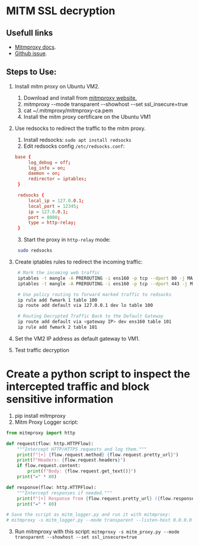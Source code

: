 # MITM SSL decryption

## Usefull links
- [Mitmproxy docs](https://docs.mitmproxy.org/stable/).
- [Github issue](https://github.com/mitmproxy/mitmproxy/issues/458).

## Steps to Use:
1. Install mitm proxy on Ubuntu VM2.
   1. Download and install from [mitmproxy website.](https://mitmproxy.org)
   2. mitmproxy --mode transparent --showhost --set ssl_insecure=true
   3. cat ~/.mitmproxy/mitmproxy-ca.pem
   4. Install the mitm proxy certificare on the Ubuntu VM1

2. Use redsocks to redirect the traffic to the mitm proxy.
   1. Install redsocks: `sudo apt install redsocks` 
   2. Edit redsocks config `/etc/redsocks.conf`:
   ```conf
   base {
        log_debug = off;
        log_info = on;
        daemon = on;
        redirector = iptables;
    }

    redsocks {
        local_ip = 127.0.0.1;
        local_port = 12345;
        ip = 127.0.0.1;
        port = 8080;
        type = http-relay;
    }
   ```
   3. Start the proxy in `http-relay` mode:
   ```bash
    sudo redsocks
   ```
3. Create iptables rules to redirect the incoming traffic:
   ```bash
    # Mark the incoming web traffic
    iptables -t mangle -A PREROUTING -i ens160 -p tcp --dport 80 -j MARK --set-mark 1
    iptables -t mangle -A PREROUTING -i ens160 -p tcp --dport 443 -j MARK --set-mark 1

    # Use policy routing to forward marked traffic to redsocks
    ip rule add fwmark 1 table 100
    ip route add default via 127.0.0.1 dev lo table 100

    # Routing Decrypted Traffic Back to the Default Gateway
    ip route add default via <gateway IP> dev ens160 table 101
    ip rule add fwmark 2 table 101
   ```

4. Set the VM2 IP address as default gateway to VM1.
5. Test traffic decryption

# Create a python script to inspect the intercepted traffic and block sensitive information
1. pip install mitmproxy
2. Mitm Proxy Logger script:
```python
from mitmproxy import http

def request(flow: http.HTTPFlow):
    """Intercept HTTP/HTTPS requests and log them."""
    print(f"[+] {flow.request.method} {flow.request.pretty_url}")
    print(f"Headers: {flow.request.headers}")
    if flow.request.content:
        print(f"Body: {flow.request.get_text()}")
    print("=" * 80)

def response(flow: http.HTTPFlow):
    """Intercept responses if needed."""
    print(f"[+] Response from {flow.request.pretty_url} ({flow.response.status_code})")
    print("=" * 80)

# Save the script as mitm_logger.py and run it with mitmproxy:
# mitmproxy -s mitm_logger.py --mode transparent --listen-host 0.0.0.0
```
3. Run mitmproxy with this script:
```mitmproxy -s mitm_proxy.py --mode transparent --showhost --set ssl_insecure=true```